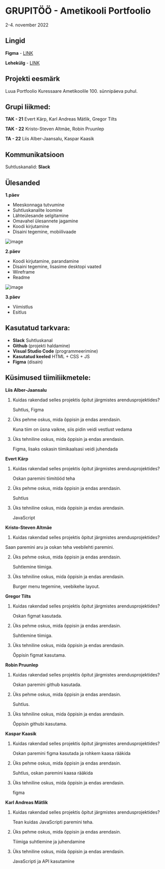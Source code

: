 # GRUPITÖÖ - Ametikooli Portfoolio
2-4. november 2022

## Lingid
**Figma** - [LINK](https://www.figma.com/file/vYp7wPv7BbdZCkuRtfdH7U/Ametikool-100)

**Lehekülg** - [LINK](https://ametikool-100.tak21matlik.itmajakas.ee/)

## Projekti eesmärk
Luua Portfoolio Kuressaare Ametikoolile 100. sünnipäeva puhul. 

## Grupi liikmed:
**TAK - 21**
Evert Kärp, Karl Andreas Mätlik, Gregor Tilts

**TAK - 22**
Kristo-Steven Altmäe, Robin Pruunlep

**TA - 22**
Liis Alber-Jaansalu, Kaspar Kaasik


## Kommunikatsioon
Suhtluskanalid: 
**Slack**

## Ülesanded
**1.päev**

- Meeskonnaga tutvumine
- Suhtluskanalite loomine
- Lähteülesande selgitamine
- Omavahel ülesannete jagamine
- Koodi kirjutamine
- Disaini tegemine, mobiilivaade

![image](https://github.com/Mannicoon/Ametikool-100/blob/master/visuaal1.jpg)

**2.päev**

- Koodi kirjutamine, parandamine
- Disaini tegemine, lisasime desktopi vaated
- Wireframe
- Readme

![image](https://github.com/Mannicoon/Ametikool-100/blob/master/visuaal2.jpg)

**3.päev**

- Viimistlus
- Esitlus

## Kasutatud tarkvara:
* **Slack** Suhtluskanal 
* **Github** (projekti haldamine)
* **Visual Studio Code** (programmeerimine)
* **Kasutatud keeled** HTML + CSS + JS
* **Figma** (disain)

## Küsimused tiimiliikmetele: 

**Liis Alber-Jaansalu**

1. Kuidas rakendad selles projektis õpitut järgmistes arendusprojektides?

   Suhtlus, Figma

2. Üks pehme oskus, mida õppisin ja endas arendasin.
   
   Kuna tiim on üsna vaikne, siis pidin veidi vestlust vedama

3. Üks tehniline oskus, mida õppisin ja endas arendasin.

   Figma, lisaks oskasin tiimikaalsasi veidi juhendada
   
   
**Evert Kärp**   
   
1. Kuidas rakendad selles projektis õpitut järgmistes arendusprojektides?

   Oskan paremini tiimitööd teha

2. Üks pehme oskus, mida õppisin ja endas arendasin.
   
   Suhtlus

3. Üks tehniline oskus, mida õppisin ja endas arendasin.

   JavaScript
   
   
**Kristo-Steven Altmäe**

1. Kuidas rakendad selles projektis õpitut järgmistes arendusprojektides?

  Saan paremini aru ja oskan teha veebilehti paremini. 

2. Üks pehme oskus, mida õppisin ja endas arendasin.

   Suhtlemine tiimiga.

3. Üks tehniline oskus, mida õppisin ja endas arendasin.

   Burger menu tegemine, veebikehe layout.   
   
   
   
**Gregor Tilts**
   
1. Kuidas rakendad selles projektis õpitut järgmistes arendusprojektides?
   
   Oskan  figmat kasutada.
   
2. Üks pehme oskus, mida õppisin ja endas arendasin.
   
   Suhtlemine tiimiga.
   
3. Üks tehniline oskus, mida õppisin ja endas arendasin.
   
   Õppisin figmat kasutama.
   
   
**Robin Pruunlep**
   
1. Kuidas rakendad selles projektis õpitut järgmistes arendusprojektides?
   
   Oskan paremini github kasutada.
   
2. Üks pehme oskus, mida õppisin ja endas arendasin.
   
   Suhtlus.
   
3. Üks tehniline oskus, mida õppisin ja endas arendasin.
   
   Õppisin githubi kasutama.
   
**Kaspar Kaasik**
   
1. Kuidas rakendad selles projektis õpitut järgmistes arendusprojektides?
   
   Oskan paremini figma kasutada ja rohkem kaasa rääkida
   
2. Üks pehme oskus, mida õppisin ja endas arendasin.
   
   Suhtlus, oskan paremini kaasa rääkida
   
3. Üks tehniline oskus, mida õppisin ja endas arendasin.
   
   figma
   
**Karl Andreas Mätlik**
   
1. Kuidas rakendad selles projektis õpitut järgmistes arendusprojektides?
   
   Tean kuidas JavaScripti paremini teha.
   
2. Üks pehme oskus, mida õppisin ja endas arendasin.
   
   Tiimiga suhtlemine ja juhendamine
   
3. Üks tehniline oskus, mida õppisin ja endas arendasin.
   
   JavaScripti ja API kasutamine
